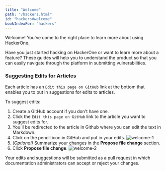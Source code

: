 ```yaml
---
title: "Welcome"
path: "/hackers.html"
id: "hackers#welcome"
bookIndexFor: "hackers"
---
```


Welcome! You've come to the right place to learn more about using HackerOne.

Have you just started hacking on HackerOne or want to learn more about a feature? These guides will help you to understand the product so that you can easily navigate through the platform in submitting vulnerabilities.

### Suggesting Edits for Articles
Each article has an `Edit this page on GitHub` link at the bottom that enables you to put in suggestions for edits to articles.

To suggest edits:
1. Create a GitHub account if you don't have one.
2. Click the `Edit this page on GitHub` link to the article you want to suggest edits for.
3. You'll be redirected to the article in Github where you can edit the text in Markdown.
4. Click on the pencil icon in GitHub and put in your edits.
![welcome-1](https://github.com/Hacker0x01/docs.hackerone.com/blob/master/docs/programs/images/welcome-1.png?raw=true)
5. *(Optional)* Summarize your changes in the **Propose file change** section.
6. Click **Propose file change**.
![welcome-2](https://github.com/Hacker0x01/docs.hackerone.com/blob/master/docs/programs/images/welcome-2.png?raw=true)

Your edits and suggestions will be submitted as a pull request in which documentation administrators can accept or reject your changes.
